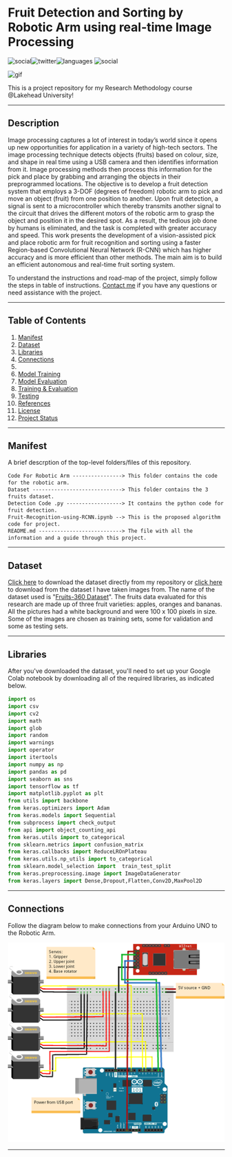 # Fruit Detection and Sorting by Robotic Arm using real-time Image Processing

![social](https://img.shields.io/github/followers/muneebuddinadil?style=social)![twitter](https://img.shields.io/twitter/follow/muneebuddinadil?style=social)![languages](https://img.shields.io/github/languages/count/muneebuddinadil/fruit-detection) ![social](https://img.shields.io/github/repo-size/muneebuddinadil/fruit-detection)  

![gif](https://camo.githubusercontent.com/a3b09625589bce26e15aa78230cc676e042780d9d49e00a2469b2d92d7ea4903/68747470733a2f2f626c6f672e726f626f666c6f772e61692f636f6e74656e742f696d616765732f323032302f30342f66727569742d63726f707065642e736d616c6c2d312e676966)

This is a project repository for my Research Methodology course @Lakehead University!
***

## Description

Image processing captures a lot of interest in today’s world since it opens up new opportunities for application in a variety of high-tech sectors. The image processing technique detects objects (fruits) based on colour, size, and shape in real time using a USB camera and then identifies information from it. Image processing methods then process this information for the pick and place by grabbing and arranging the objects in their preprogrammed locations. The objective is to develop a fruit detection system that employs a 3-DOF (degrees of freedom) robotic arm to pick and move an object (fruit) from one position to another. Upon fruit detection, a signal is sent to a microcontroller which thereby transmits another signal to the circuit that drives the different motors of the robotic arm to grasp the object and position it in the desired spot. As a result, the tedious job done by humans is eliminated, and the task is completed with greater accuracy and speed. This work presents the development of a vision-assisted pick and place robotic arm for fruit recognition and sorting using a faster Region-based Convolutional Neural Network (R-CNN) which has higher accuracy and is more efficient than other methods. The main aim is to build an efficient autonomous and real-time fruit sorting system. 

To understand the instructions and road-map of the project, simply follow the steps in table of instructions. [Contact me](kadil@lakeheadu.ca) if you have any questions or need assistance with the project.
***

## Table of Contents

1. [Manifest](#Manifest)
2. [Dataset](#Dataset)
3. [Libraries](#Libraries)
4. [Connections](#Connections)
5. 
6. [Model Training](#Model-Training)
7. [Model Evaluation](#Model-evaluation)
8. [Training & Evaluation](#Training)
9. [Testing](#Testing)
10. [References](#References)
11. [License](#License)
12. [Project Status](#Project-status)
***

## Manifest

A brief descrption of the top-level folders/files of this repository.

```
Code For Robotic Arm ----------------> This folder contains the code for the robotic arm.
Dataset -----------------------------> This folder contains the 3 fruits dataset.
Detection Code .py ------------------> It contains the python code for fruit detection.
Fruit-Recognition-using-RCNN.ipynb --> This is the proposed algorithm code for project.
README.md ---------------------------> The file with all the information and a guide through this project.
```
***


## Dataset

[Click here](https://github.com/muneebuddinadil/fruit-detection/tree/main/Dataset) to download the dataset directly from my repository or [click here](https://github.com/Horea94/Fruit-Images-Dataset/tree/master/Test) to download from the dataset I have taken images from. The name of the dataset used is "[Fruits-360 Dataset](https://www.kaggle.com/moltean/fruits)". The fruits data evaluated for this research are made up of three fruit varieties: apples, oranges and bananas. All the pictures had a
white background and were 100 x 100 pixels in size. Some of the images are chosen as training sets,  some for validation and some as testing sets.
***

## Libraries
After you've downloaded the dataset, you'll need to set up your Google Colab notebook by downloading all of the required libraries, as indicated below.

```py
import os
import csv
import cv2
import math
import glob
import random
import warnings
import operator
import itertools
import numpy as np 
import pandas as pd 
import seaborn as sns
import tensorflow as tf
import matplotlib.pyplot as plt
from utils import backbone
from keras.optimizers import Adam
from keras.models import Sequential
from subprocess import check_output
from api import object_counting_api
from keras.utils import to_categorical
from sklearn.metrics import confusion_matrix
from keras.callbacks import ReduceLROnPlateau
from keras.utils.np_utils import to_categorical
from sklearn.model_selection import  train_test_split
from keras.preprocessing.image import ImageDataGenerator
from keras.layers import Dense,Dropout,Flatten,Conv2D,MaxPool2D
```
***

## Connections 

Follow the diagram below to make connections from your Arduino UNO to the Robotic Arm.

![](Images/circuit.png)
***




















